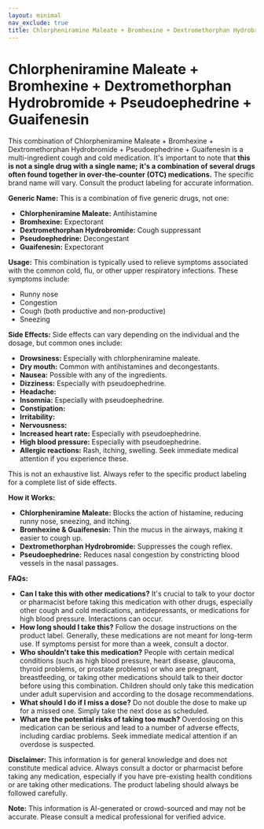 ```yaml
---
layout: minimal
nav_exclude: true
title: Chlorpheniramine Maleate + Bromhexine + Dextromethorphan Hydrobromide + Pseudoephedrine + Guaifenesin
---
```


# Chlorpheniramine Maleate + Bromhexine + Dextromethorphan Hydrobromide + Pseudoephedrine + Guaifenesin

This combination of Chlorpheniramine Maleate + Bromhexine + Dextromethorphan Hydrobromide + Pseudoephedrine + Guaifenesin is a multi-ingredient cough and cold medication.  It's important to note that **this is not a single drug with a single name; it's a combination of several drugs often found together in over-the-counter (OTC) medications.**  The specific brand name will vary.  Consult the product labeling for accurate information.


**Generic Name:**  This is a combination of five generic drugs, not one:

* **Chlorpheniramine Maleate:** Antihistamine
* **Bromhexine:** Expectorant
* **Dextromethorphan Hydrobromide:** Cough suppressant
* **Pseudoephedrine:** Decongestant
* **Guaifenesin:** Expectorant


**Usage:**  This combination is typically used to relieve symptoms associated with the common cold, flu, or other upper respiratory infections.  These symptoms include:

* Runny nose
* Congestion
* Cough (both productive and non-productive)
* Sneezing


**Side Effects:**  Side effects can vary depending on the individual and the dosage, but common ones include:

* **Drowsiness:**  Especially with chlorpheniramine maleate.
* **Dry mouth:**  Common with antihistamines and decongestants.
* **Nausea:**  Possible with any of the ingredients.
* **Dizziness:**  Especially with pseudoephedrine.
* **Headache:**
* **Insomnia:**  Especially with pseudoephedrine.
* **Constipation:**
* **Irritability:**
* **Nervousness:**
* **Increased heart rate:**  Especially with pseudoephedrine.
* **High blood pressure:**  Especially with pseudoephedrine.
* **Allergic reactions:**  Rash, itching, swelling.  Seek immediate medical attention if you experience these.

This is not an exhaustive list.  Always refer to the specific product labeling for a complete list of side effects.


**How it Works:**

* **Chlorpheniramine Maleate:** Blocks the action of histamine, reducing runny nose, sneezing, and itching.
* **Bromhexine & Guaifenesin:**  Thin the mucus in the airways, making it easier to cough up.
* **Dextromethorphan Hydrobromide:**  Suppresses the cough reflex.
* **Pseudoephedrine:**  Reduces nasal congestion by constricting blood vessels in the nasal passages.


**FAQs:**

* **Can I take this with other medications?**  It's crucial to talk to your doctor or pharmacist before taking this medication with other drugs, especially other cough and cold medications, antidepressants, or medications for high blood pressure.  Interactions can occur.
* **How long should I take this?**  Follow the dosage instructions on the product label.  Generally, these medications are not meant for long-term use.  If symptoms persist for more than a week, consult a doctor.
* **Who shouldn't take this medication?**  People with certain medical conditions (such as high blood pressure, heart disease, glaucoma, thyroid problems, or prostate problems) or who are pregnant, breastfeeding, or taking other medications should talk to their doctor before using this combination.  Children should only take this medication under adult supervision and according to the dosage recommendations.
* **What should I do if I miss a dose?**  Do not double the dose to make up for a missed one.  Simply take the next dose as scheduled.
* **What are the potential risks of taking too much?**  Overdosing on this medication can be serious and lead to a number of adverse effects, including cardiac problems.  Seek immediate medical attention if an overdose is suspected.


**Disclaimer:**  This information is for general knowledge and does not constitute medical advice.  Always consult a doctor or pharmacist before taking any medication, especially if you have pre-existing health conditions or are taking other medications.  The product labeling should always be followed carefully.


**Note:** This information is AI-generated or crowd-sourced and may not be accurate. Please consult a medical professional for verified advice.